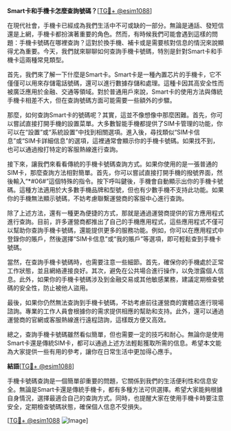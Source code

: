 **Smart卡和手機卡怎麼查詢號碼？**[[TG💪+ @esim1088](https://t.me/s/esim1088)]

在現代社會，手機卡已經成為我們生活中不可或缺的一部分。無論是通話、發短信還是上網，手機卡都扮演著重要的角色。然而，有時候我們可能會遇到這樣的問題：手機卡號碼在哪裡查詢？這對於換手機、補卡或是需要核對信息的情況來說顯得尤為重要。今天，我們就來聊聊如何查詢手機卡號碼，特別是針對Smart卡和手機卡這兩種常見類型。

首先，我們來了解一下什麼是Smart卡。Smart卡是一種內置芯片的手機卡，它不僅僅可以用來存儲電話號碼，還可以進行數據存儲和處理。這種卡因其高安全性而被廣泛應用於金融、交通等領域。對於普通用戶來說，Smart卡的使用方法與傳統手機卡相差不大，但在查詢號碼方面可能需要一些額外的步驟。

那麼，如何查詢Smart卡的號碼呢？其實，這並不像想像中那麼困難。首先，你可以嘗試直接打開手機的設置菜單。大多數智能手機都提供了SIM卡管理的功能，你可以在“設置”或“系統設置”中找到相關選項。進入後，尋找類似“SIM卡信息”或“SIM卡詳細信息”的選項，這裡通常會顯示你的手機卡號碼。如果找不到，也可以通過撥打特定的客服熱線進行查詢。

接下來，讓我們來看看傳統的手機卡號碼查詢方式。如果你使用的是一張普通的SIM卡，那麼查詢方法相對簡單。首先，你可以嘗試直接打開手機的撥號界面，然後輸入“*#06#”這個特殊的指令。按下呼叫鍵後，手機會自動顯示出你的手機卡號碼。這種方法適用於大多數手機品牌和型號，但也有少數手機不支持此功能。如果你的手機無法顯示號碼，不妨考慮聯繫運營商的客服中心進行查詢。

除了上述方法，還有一種更為便捷的方式，那就是通過運營商提供的官方應用程式進行查詢。目前，許多運營商都推出了自己的手機應用程式，這些應用程式不僅可以幫助你查詢手機卡號碼，還能提供更多的服務功能。例如，你可以在應用程式中登錄你的賬戶，然後選擇“SIM卡信息”或“我的賬戶”等選項，即可輕鬆查到手機卡號碼。

當然，在查詢手機卡號碼時，也需要注意一些細節。首先，確保你的手機處於正常工作狀態，並且網絡連接良好。其次，避免在公共場合進行操作，以免泄露個人信息。此外，如果你的手機卡號碼涉及到金融交易或其他敏感業務，建議定期檢查號碼的安全性，防止被他人盜用。

最後，如果你仍然無法查詢到手機卡號碼，不妨考慮前往運營商的實體店進行現場諮詢。專業的工作人員會根據你的需求提供相應的幫助和支持。此外，還可以通過運營商的官網或客服熱線進行遠程諮詢，這樣既方便又高效。

總之，查詢手機卡號碼雖然看似簡單，但也需要一定的技巧和耐心。無論你是使用Smart卡還是傳統SIM卡，都可以通過上述方法輕鬆獲取所需的信息。希望本文能為大家提供一些有用的參考，讓你在日常生活中更加得心應手。

**結語**[[TG💪+ @esim1088](https://t.me/s/esim1088)]

手機卡號碼查詢是一個簡單卻重要的問題，它關係到我們的生活便利性和信息安全。無論是Smart卡還是傳統手機卡，都有多種方法可供選擇。希望大家能夠根據自身情況，選擇最適合自己的查詢方式。同時，也提醒大家在使用手機卡時要注意安全，定期檢查號碼狀態，確保個人信息不受損失。

[[TG💪+ @esim1088](https://t.me/s/esim1088) ![Image](https://i.postimg.cc/4NQfJmqS/Snipaste-2025-05-13-00-14-12.png)]